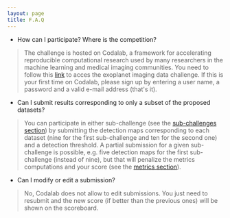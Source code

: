 ```yaml
---
layout: page
title: F.A.Q
---
```


* How can I participate? Where is the competition?
> The challenge is hosted on Codalab, a framework for accelerating reproducible computational research used by many researchers in the machine learning and medical imaging communities. You need to follow this [link](https://competitions.codalab.org/competitions/22836) to acces the exoplanet imaging data challenge. If this is your first time on Codalab, please sign up by entering a user name, a password and a valid e-mail address (that's it).  

* Can I submit results corresponding to only a subset of the proposed datasets?
> You can participate in either sub-challenge (see the [sub-challenges section](https://exoplanet-imaging-challenge.github.io/subchallenges)) by submitting the detection maps corresponding to each dataset (nine for the first sub-challenge and ten for the second one) and a detection threshold. A partial submission for a given sub-challenge is possible, e.g. five detection maps for the first sub-challenge (instead of nine), but that will penalize the metrics computations and your score (see the [metrics section](https://exoplanet-imaging-challenge.github.io/metrics)). 

* Can I modify or edit a submission?
> No, Codalab does not allow to edit submissions. You just need to resubmit and the new score (if better than the previous ones) will be shown on the scoreboard.   

